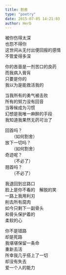 ```yaml
---  
title: 割舍  
type: "poetry"  
date: 2015-07-05 14:21:03  
author: Herb  
---  
```

被你伤得太深  
也怨不得你  
这世间从无付出便回报的感情  
不管爱得多深  

你的吝啬是一剂苦口的良药  
而我病入膏肓  
只要是你的  
我以为是能救活我的  

当我所有的勇气被击败  
所有的努力没有回音  
当等候成为习惯  
幻想是我唯一麻醉的手段  
我知道我果然无药可治了  

回首吗？  
　　（如何割舍）  
放下一切吗？  
　　（如何割舍）  
奇迹呢？  
　　（不必了）  
翘首吗？  
　　（不必了）  

我退回到岔路口  
脸上是你不看的　解脱的笑  
一路上我用利刃  
削去所有腐肉  
如今只剩下一副骨头  
和骨头保护着的  
柔软的心  

你不是错路  
却是死路  
我堪堪保留一条命  
重新去活  
所幸我几乎搭上了一切  
却没有失去  
爱一个人的能力